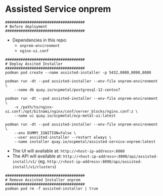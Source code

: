 # Assisted Service onprem

```
####################################
# Before deployment
####################################
```

- Dependencies in this repo:
  - `onprem-environment`
  - `nginx-ui.conf`

```
####################################
# Deploy Assited Installer 
####################################
podman pod create --name assisted-installer -p 5432,8000,8090,8080

podman run -dt --pod assisted-installer --env-file onprem-environment \
    --name db quay.io/ocpmetal/postgresql-12-centos7

podman run -dt --pod assisted-installer --env-file onprem-environment \
    -v /path/to/nginx-ui.conf:/opt/bitnami/nginx/conf/server_blocks/nginx.conf:z \
    --name ui quay.io/ocpmetal/ocp-metal-ui:latest

podman run -dt --pod assisted-installer --env-file onprem-environment \
    --env DUMMY_IGNITION=False \
    --user assisted-installer --restart always \
    --name installer quay.io/ocpmetal/assisted-service-onprem:latest
```


- The UI will available at: `http://<host-ip-address>:8080`
- The API will available at: `http://<host-ip-address>:8090/api/assisted-install/v1/` (eg. `http://<host-ip-address>:8090/api/assisted-install/v1/clusters`)

```
####################################
# Remove Assisted Installer onprem
####################################
podman pod rm -f assisted-installer | true
```
